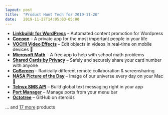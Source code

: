 ```yaml
---
layout: post
title:  "Product Hunt Tech for 2019-11-26"
date:   2019-11-27T14:05:03-05:00
---
```


* **[Linkbuildr for WordPress](https://www.producthunt.com/posts/linkbuildr-for-wordpress?utm_campaign=producthunt-api&utm_medium=api&utm_source=Application%3A+Daily+Digest+RSS+%28ID%3A+3202%29)** – Automated content promotion for Wordpress
* **[Cocoon](https://www.producthunt.com/posts/cocoon-6?utm_campaign=producthunt-api&utm_medium=api&utm_source=Application%3A+Daily+Digest+RSS+%28ID%3A+3202%29)** – A private app for the most important people in your life
* **[VOCHI Video Effects](https://www.producthunt.com/posts/vochi-video-effects?utm_campaign=producthunt-api&utm_medium=api&utm_source=Application%3A+Daily+Digest+RSS+%28ID%3A+3202%29)** – Edit objects in videos in real-time on mobile devices 🚀
* **[Microsoft Math](https://www.producthunt.com/posts/microsoft-math?utm_campaign=producthunt-api&utm_medium=api&utm_source=Application%3A+Daily+Digest+RSS+%28ID%3A+3202%29)** – A free app to help with school math problems
* **[Shared Cards by Privacy](https://www.producthunt.com/posts/shared-cards-by-privacy?utm_campaign=producthunt-api&utm_medium=api&utm_source=Application%3A+Daily+Digest+RSS+%28ID%3A+3202%29)** – Safely and securely share your card number with anyone
* **[CoScreen](https://www.producthunt.com/posts/coscreen?utm_campaign=producthunt-api&utm_medium=api&utm_source=Application%3A+Daily+Digest+RSS+%28ID%3A+3202%29)** – Radically different remote collaboration & screensharing
* **[NASA Picture of the Day](https://www.producthunt.com/posts/nasa-picture-of-the-day?utm_campaign=producthunt-api&utm_medium=api&utm_source=Application%3A+Daily+Digest+RSS+%28ID%3A+3202%29)** – Image of our universe every day on your Mac 🌌
* **[Telnyx SMS API](https://www.producthunt.com/posts/telnyx-sms-api?utm_campaign=producthunt-api&utm_medium=api&utm_source=Application%3A+Daily+Digest+RSS+%28ID%3A+3202%29)** – Build global text messaging right in your app
* **[Port Manager](https://www.producthunt.com/posts/port-manager?utm_campaign=producthunt-api&utm_medium=api&utm_source=Application%3A+Daily+Digest+RSS+%28ID%3A+3202%29)** – Manage ports from your menu bar
* **[Octotree](https://www.producthunt.com/posts/octotree-2?utm_campaign=producthunt-api&utm_medium=api&utm_source=Application%3A+Daily+Digest+RSS+%28ID%3A+3202%29)** – GitHub on steroids

… and [17 more](https://www.producthunt.com/tech) products